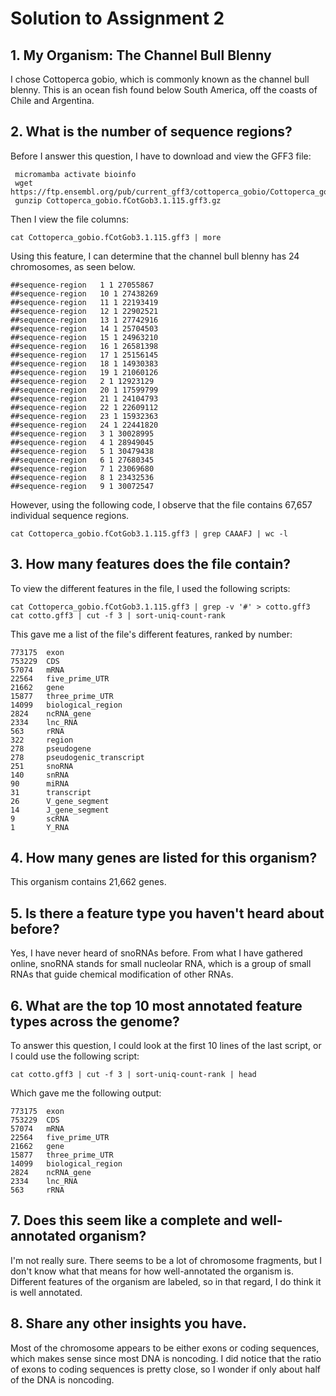 # Solution to Assignment 2


## 1. My Organism: The Channel Bull Blenny
I chose Cottoperca gobio, which is commonly known as the channel bull blenny. This is an ocean fish found below South America, off the coasts of Chile and Argentina.  


## 2. What is the number of sequence regions?
Before I answer this question, I have to download and view the GFF3 file:
```
 micromamba activate bioinfo
 wget https://ftp.ensembl.org/pub/current_gff3/cottoperca_gobio/Cottoperca_gobio.fCotGob3.1.115.gff3.gz
 gunzip Cottoperca_gobio.fCotGob3.1.115.gff3.gz
 ```
 Then I view the file columns:
 ```
 cat Cottoperca_gobio.fCotGob3.1.115.gff3 | more
 ```
 Using this feature, I can determine that the channel bull blenny has 24 chromosomes, as seen below.
```
##sequence-region   1 1 27055867
##sequence-region   10 1 27438269
##sequence-region   11 1 22193419
##sequence-region   12 1 22902521
##sequence-region   13 1 27742916
##sequence-region   14 1 25704503
##sequence-region   15 1 24963210
##sequence-region   16 1 26581398
##sequence-region   17 1 25156145
##sequence-region   18 1 14930383
##sequence-region   19 1 21060126
##sequence-region   2 1 12923129
##sequence-region   20 1 17599799
##sequence-region   21 1 24104793
##sequence-region   22 1 22609112
##sequence-region   23 1 15932363
##sequence-region   24 1 22441820
##sequence-region   3 1 30028995
##sequence-region   4 1 28949045
##sequence-region   5 1 30479438
##sequence-region   6 1 27680345
##sequence-region   7 1 23069680
##sequence-region   8 1 23432536
##sequence-region   9 1 30072547
```
However, using the following code, I observe that the file contains 67,657 individual sequence regions.
```
cat Cottoperca_gobio.fCotGob3.1.115.gff3 | grep CAAAFJ | wc -l
```


## 3. How many features does the file contain?
To view the different features in the file, I used the following scripts:
```
cat Cottoperca_gobio.fCotGob3.1.115.gff3 | grep -v '#' > cotto.gff3
cat cotto.gff3 | cut -f 3 | sort-uniq-count-rank
```
This gave me a list of the file's different features, ranked by number:
```
773175  exon
753229  CDS
57074   mRNA
22564   five_prime_UTR
21662   gene
15877   three_prime_UTR
14099   biological_region
2824    ncRNA_gene
2334    lnc_RNA
563     rRNA
322     region
278     pseudogene
278     pseudogenic_transcript
251     snoRNA
140     snRNA
90      miRNA
31      transcript
26      V_gene_segment
14      J_gene_segment
9       scRNA
1       Y_RNA
```


## 4. How many genes are listed for this organism?
This organism contains 21,662 genes.


## 5. Is there a feature type you haven't heard about before?
Yes, I have never heard of snoRNAs before. From what I have gathered online, snoRNA stands for small nucleolar RNA, which is a group of small RNAs that guide chemical modification of other RNAs.


## 6. What are the top 10 most annotated feature types across the genome?
To answer this question, I could look at the first 10 lines of the last script, or I could use the following script:
```
cat cotto.gff3 | cut -f 3 | sort-uniq-count-rank | head
```
Which gave me the following output:
```
773175  exon
753229  CDS
57074   mRNA
22564   five_prime_UTR
21662   gene
15877   three_prime_UTR
14099   biological_region
2824    ncRNA_gene
2334    lnc_RNA
563     rRNA
```


## 7. Does this seem like a complete and well-annotated organism?
I'm not really sure. There seems to be a lot of chromosome fragments, but I don't know what that means for how well-annotated the organism is. Different features of the organism are labeled, so in that regard, I do think it is well annotated.


## 8. Share any other insights you have.
Most of the chromosome appears to be either exons or coding sequences, which makes sense since most DNA is noncoding. I did notice that the ratio of exons to coding sequences is pretty close, so I wonder if only about half of the DNA is noncoding.